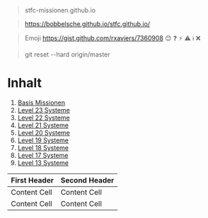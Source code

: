 > stfc-missionen.github.io

> https://bobbelsche.github.io/stfc.github.io/

> Emoji https://gist.github.com/rxaviers/7360908
:blush: :question: :zap: :warning: :information_source: :x:

> git reset --hard origin/master

# Inhalt

1. [Basis Missionen](mbasis.md#basis-missionen)
2. [Level 23 Systeme](m23.md#level-23-systeme)
3. [Level 22 Systeme](m22.md#level-22-systeme)
4. [Level 21 Systeme](m21.md#level-21-systeme)
5. [Level 20 Systeme](m20.md#level-20-systeme)
6. [Level 19 Systeme](m19.md#level-19-systeme)
7. [Level 18 Systeme](m18.md#level-18-systeme)
8. [Level 17 Systeme](m17.md#level-17-systeme)
9. [Level 13 Systeme](m13.md#level-13-systeme)


| First Header  | Second Header |
| ------------- | ------------- |
| Content Cell  | Content Cell  |
| Content Cell  | Content Cell  |


